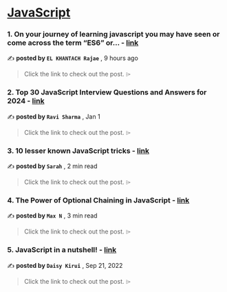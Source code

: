 
<h1><a href=https://medium.com/tag/javascript-development/recommended target="_blank" rel="noopener noreferrer">JavaScript</a></h1>
<h3>1. On your journey of learning javascript you may have seen or come across the term “ES6” or… - <a href=https://medium.com/@khantachrajae/on-your-journey-of-learning-javascript-you-may-have-seen-or-come-across-the-term-es6-or-d398bb8deca5?source=tag_recommended_feed---------0-84----------javascript_development----------4d5426d0_4647_49dc_9ace_9a39c7db56d6------- target="_blank" rel="noopener noreferrer">link</a></h3>

✍️ **posted by `EL KHANTACH Rajae`** <date> , 9 hours ago</date>

<blockquote>Click the link to check out the post. ⌲</blockquote>

<h3>2. Top 30 JavaScript Interview Questions and Answers for 2024 - <a href=https://medium.com/@javascriptcentric/top-30-javascript-interview-questions-and-answers-for-2024-7f1e2d1d0638?source=tag_recommended_feed---------1-107----------javascript_development----------4d5426d0_4647_49dc_9ace_9a39c7db56d6------- target="_blank" rel="noopener noreferrer">link</a></h3>

✍️ **posted by `Ravi Sharma`** <date> , Jan 1</date>

<blockquote>Click the link to check out the post. ⌲</blockquote>

<h3>3. 10 lesser known JavaScript tricks - <a href=https://medium.com/@creativebyte/10-lesser-known-javascript-tricks-a90659e78013?source=tag_recommended_feed---------2-85----------javascript_development----------4d5426d0_4647_49dc_9ace_9a39c7db56d6------- target="_blank" rel="noopener noreferrer">link</a></h3>

✍️ **posted by `Sarah`** <date> , 2 min read</date>

<blockquote>Click the link to check out the post. ⌲</blockquote>

<h3>4. The Power of Optional Chaining in JavaScript - <a href=https://medium.com/javascript-in-plain-english/the-power-of-optional-chaining-in-javascript-a2fda6b33ea9?source=tag_recommended_feed---------3-84----------javascript_development----------4d5426d0_4647_49dc_9ace_9a39c7db56d6------- target="_blank" rel="noopener noreferrer">link</a></h3>

✍️ **posted by `Max N`** <date> , 3 min read</date>

<blockquote>Click the link to check out the post. ⌲</blockquote>

<h3>5. JavaScript in a nutshell! - <a href=https://medium.com/@daisykirui/javascript-in-a-nutshell-669dab5b6e78?source=tag_recommended_feed---------4-107----------javascript_development----------4d5426d0_4647_49dc_9ace_9a39c7db56d6------- target="_blank" rel="noopener noreferrer">link</a></h3>

✍️ **posted by `Daisy Kirui`** <date> , Sep 21, 2022</date>

<blockquote>Click the link to check out the post. ⌲</blockquote>


